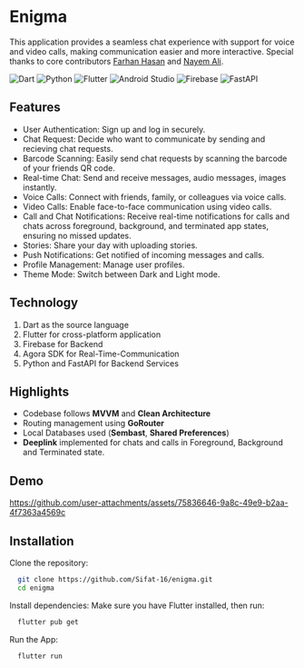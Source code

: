 
# Enigma
This application provides a seamless chat experience with support for voice and video calls, making communication easier and more interactive. Special thanks to core contributors [Farhan Hasan](https://github.com/farhan-hasan) and [Nayem Ali](https://github.com/Nayem-Ali).

![Dart](https://img.shields.io/badge/dart-%230175C2.svg?style=for-the-badge&logo=dart&logoColor=white)
![Python](https://img.shields.io/badge/python-3670A0?style=for-the-badge&logo=python&logoColor=ffdd54)
![Flutter](https://img.shields.io/badge/Flutter-%2302569B.svg?style=for-the-badge&logo=Flutter&logoColor=white)
![Android Studio](https://img.shields.io/badge/android%20studio-346ac1?style=for-the-badge&logo=android%20studio&logoColor=white)
![Firebase](https://img.shields.io/badge/firebase-a08021?style=for-the-badge&logo=firebase&logoColor=ffcd34)
![FastAPI](https://img.shields.io/badge/FastAPI-005571?style=for-the-badge&logo=fastapi)


## Features

- User Authentication: Sign up and log in securely.
- Chat Request: Decide who want to communicate by sending and recieving chat requests.
- Barcode Scanning: Easily send chat requests by scanning the barcode of your friends QR code.
- Real-time Chat: Send and receive messages, audio messages, images instantly.
- Voice Calls: Connect with friends, family, or colleagues via voice calls.
- Video Calls: Enable face-to-face communication using video calls.
- Call and Chat Notifications: Receive real-time notifications for calls and chats across foreground, background, and terminated app states, ensuring no missed updates.
- Stories: Share your day with uploading stories.
- Push Notifications: Get notified of incoming messages and calls.
- Profile Management: Manage user profiles.
- Theme Mode: Switch between Dark and Light mode.

## Technology
1. Dart as the source language
2. Flutter for cross-platform application
3. Firebase for Backend
4. Agora SDK for Real-Time-Communication
5. Python and FastAPI for Backend Services

## Highlights
- Codebase follows **MVVM** and **Clean Architecture**
- Routing management using **GoRouter**
- Local Databases used (**Sembast**, **Shared Preferences**)
- **Deeplink** implemented for chats and calls in Foreground, Background and Terminated state.

## Demo
https://github.com/user-attachments/assets/75836646-9a8c-49e9-b2aa-4f7363a4569c




## Installation
Clone the repository:
```bash
  git clone https://github.com/Sifat-16/enigma.git
  cd enigma
```
Install dependencies: Make sure you have Flutter installed, then run:
```bash
  flutter pub get
``` 

Run the App:
```bash
  flutter run
```



